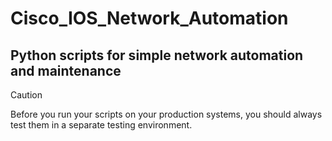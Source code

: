 # **Cisco_IOS_Network_Automation**
 
## Python scripts for simple network automation and maintenance

> [!CAUTION]
> Before you run your scripts on your production systems, you should always test them in a separate testing environment.
